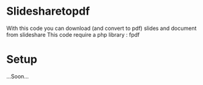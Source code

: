 Slidesharetopdf
===============

With this code you can download (and convert to pdf) slides and document from slideshare 
This code require a php library : fpdf

Setup
=====

...Soon...
